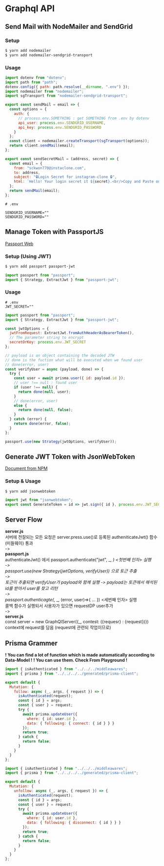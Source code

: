 # Graphql API

## Send Mail with NodeMailer and SendGrid

### Setup

```bash
$ yarn add nodemailer
$ yarn add nodemailer-sendgrid-transport
```

### Usage

```js
import dotenv from "dotenv";
import path from "path";
dotenv.config({ path: path.resolve(__dirname, ".env") });
import nodemailer from "nodemailer";
import sgTransport from "nodemailer-sendgrid-transport";

export const sendMail = email => {
  const options = {
    auth: {
      // process.env.SOMETHING : get SOMETHING from .env by dotenv
      api_user: process.env.SENDGRID_USERNAME,
      api_key: process.env.SENDGRID_PASSWORD
    }
  };
  const client = nodemailer.createTransport(sgTransport(options));
  return client.sendMail(email);
};

export const sendSecretMail = (address, secret) => {
  const email = {
    from: "sckwon770@instaclone.com",
    to: address,
    subject: "🔒Login Secret for instagram-clone 🔒",
    html: `Hello! Your login secret it ${secret}.<br/>Copy and Paste on the app/website to log in`
  };
  return sendMail(email);
};
```

```env
# .env

SENDGRID_USERNAME=""
SENDGRID_PASSWORD=""
```

## Manage Token with PassportJS

[Passport Web](http://www.passportjs.org/packages/passport-jwt/)

### Setup (Using JWT)

```bash
$ yarn add passport passport-jwt
```

```js
import passport from "passport";
import { Strategy, ExtractJwt } from "passport-jwt";
```

### Usage

```env
# .env
JWT_SECRET=""
```

```js
import passport from "passport";
import { Strategy, ExtractJwt } from "passport-jwt";

const jwtOptions = {
  jwtFromRequest: ExtractJwt.fromAuthHeaderAsBearerToken(),
  // The parameter string to encrypt
  secretOrKey: process.env.JWT_SECRET
};

// payload is an object containing the decoded JTW
// done is the fuction what will be executed when we found user
// done(error, user)
const verifyUser = async (payload, done) => {
  try {
    const user = await prisma.user({ id: payload.id });
    // user !== null : found user
    if (user !== null) {
      return done(null, user);
    }
    // done(error, user)
    else {
      return done(null, false);
    }
  } catch (error) {
    return done(error, false);
  }
};

passport.use(new Strategy(jwtOptions, verifyUser));
```

## Generate JWT Token with JsonWebToken

[Document from NPM](https://www.npmjs.com/package/jsonwebtoken)

### Setup & Usage

```bashh
$ yarn add jsonwebtoken
```

```js
import jwt from "jsonwebtoken";
export const GenerateToken = id => jwt.sign({ id }, process.env.JWT_SECRET);
```

## Server Flow

**server.js** <br>
서버에 전잘되는 모든 요청은 server.press.use()로 등록된 autheniticateJwt() 함수(미들웨이) 통과 <br>
-> <br>
**passport.js** <br>
authenticateJwt() 에서 passport.authenticate("jwt", _, _) \<첫번째 인자> 실행 <br>
-> <br>
passport.use(new Strategy(jwtOptions, verifyUser)) 으로 토근 추출 <br>
-> <br>
토근이 추출되면 verifyUser가 payload와 함께 실행 -> payload는 토큰에서 해석된 id를 받아서 user를 찾고 리턴 <br>
-> <br>
passport.authenticagte(_, _, (error, user)=>{ ... }) \<세번째 인자> 실행 <br>
콜백 함수가 실행되서 사용자가 있으면 requestDP user추가 <br>
-> <br>
**server.js** <br>
const server = new GraphQlServer({\_, contest: ({requesr} : {request})}) <br>
context에 request를 담음 (request에 관련되 작업이므로) <br>

## Prisma Grammer

__! You can find a lot of function which is made automatically according to Data-Model !__
__! You can use them. Check From Playground !__

```js
import { isAuthenticated } from "../../../middleawares";
import { prisma } from "../../../../generated/prisma-client";

export default {
  Mutation: {
    follow: async (_, args, { request }) => {
      isAuthenticated(request);
      const { id } = args;
      const { user } = request;
      try {
        await prisma.updateUser({
          where: { id: user.id },
          data: { following: { connect: { id } } }
        });
        return true;
      } catch {
        return false;
      }
    }
  }
};
```

```js
import { isAuthenticated } from "../../../middleawares";
import { prisma } from "../../../../generated/prisma-client";

export default {
  Mutation: {
    unfollow: async (_, args, { request }) => {
      isAuthenticated(request);
      const { id } = args;
      const { user } = request;
      try {
        await prisma.updateUser({
          where: { id: user.id },
          data: { following: { disconnect: { id } } }
        });
        return true;
      } catch {
        return false;
      }
    }
  }
};
```